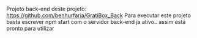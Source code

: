 Projeto back-end deste projeto: https://github.com/benhurfaria/GratiBox_Back
Para executar este projeto basta escrever npm start com o servidor back-end ja ativo.. assim está pronto para utilizar
